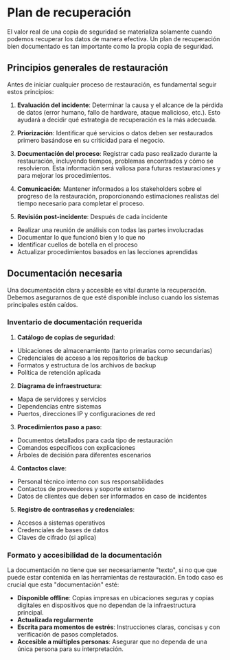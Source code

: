 # Plan de recuperación

El valor real de una copia de seguridad se materializa solamente cuando podemos recuperar los datos de manera efectiva. Un plan de recuperación bien documentado es tan importante como la propia copia de seguridad.

## Principios generales de restauración

Antes de iniciar cualquier proceso de restauración, es fundamental seguir estos principios:

1. **Evaluación del incidente**: Determinar la causa y el alcance de la pérdida de datos (error humano, fallo de hardware, ataque malicioso, etc.). Esto ayudará a decidir qué estrategia de recuperación es la más adecuada.

2. **Priorización**: Identificar qué servicios o datos deben ser restaurados primero basándose en su criticidad para el negocio.

3. **Documentación del proceso**: Registrar cada paso realizado durante la restauración, incluyendo tiempos, problemas encontrados y cómo se resolvieron. Esta información será valiosa para futuras restauraciones y para mejorar los procedimientos.

4. **Comunicación**: Mantener informados a los stakeholders sobre el progreso de la restauración, proporcionando estimaciones realistas del tiempo necesario para completar el proceso.

5. **Revisión post-incidente**: Después de cada incidente

-   Realizar una reunión de análisis con todas las partes involucradas
-   Documentar lo que funcionó bien y lo que no
-   Identificar cuellos de botella en el proceso
-   Actualizar procedimientos basados en las lecciones aprendidas

## Documentación necesaria

Una documentación clara y accesible es vital durante la recuperación. Debemos asegurarnos de que esté disponible incluso cuando los sistemas principales estén caídos.

### Inventario de documentación requerida

1. **Catálogo de copias de seguridad**:

-   Ubicaciones de almacenamiento (tanto primarias como secundarias)
-   Credenciales de acceso a los repositorios de backup
-   Formatos y estructura de los archivos de backup
-   Política de retención aplicada

2. **Diagrama de infraestructura**:

-   Mapa de servidores y servicios
-   Dependencias entre sistemas
-   Puertos, direcciones IP y configuraciones de red

3. **Procedimientos paso a paso**:

-   Documentos detallados para cada tipo de restauración
-   Comandos específicos con explicaciones
-   Árboles de decisión para diferentes escenarios

4. **Contactos clave**:

-   Personal técnico interno con sus responsabilidades
-   Contactos de proveedores y soporte externo
-   Datos de clientes que deben ser informados en caso de incidentes

5. **Registro de contraseñas y credenciales**:

-   Accesos a sistemas operativos
-   Credenciales de bases de datos
-   Claves de cifrado (si aplica)

### Formato y accesibilidad de la documentación

La documentación no tiene que ser necesariamente "texto", si no que que puede estar contenida en las herramientas de restauración. En todo caso es crucial que esta "documentación" esté:

-   **Disponible offline**: Copias impresas en ubicaciones seguras y copias digitales en dispositivos que no dependan de la infraestructura principal.
-   **Actualizada regularmente**
-   **Escrita para momentos de estrés**: Instrucciones claras, concisas y con verificación de pasos completados.
-   **Accesible a múltiples personas**: Asegurar que no dependa de una única persona para su interpretación.
